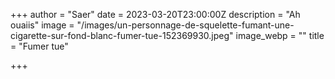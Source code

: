 +++
author = "Saer"
date = 2023-03-20T23:00:00Z
description = "Ah ouaiis"
image = "/images/un-personnage-de-squelette-fumant-une-cigarette-sur-fond-blanc-fumer-tue-152369930.jpeg"
image_webp = ""
title = "Fumer tue"

+++
